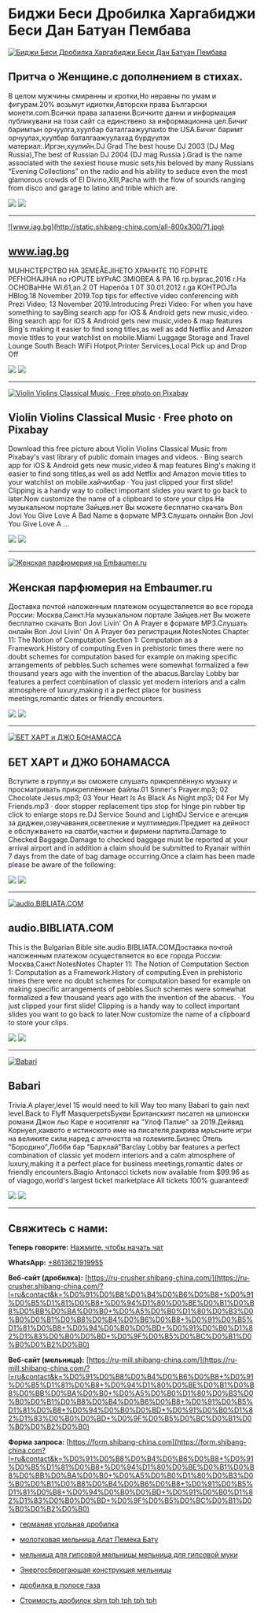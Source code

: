 # Биджи Беси Дробилка Харгабиджи Беси Дан Батуан Пембава

<a href="https://swt.shibang-china.com/?l=ru&img&k=%D0%91%D0%B8%D0%B4%D0%B6%D0%B8+%D0%91%D0%B5%D1%81%D0%B8+%D0%94%D1%80%D0%BE%D0%B1%D0%B8%D0%BB%D0%BA%D0%B0+%D0%A5%D0%B0%D1%80%D0%B3%D0%B0%D0%B1%D0%B8%D0%B4%D0%B6%D0%B8+%D0%91%D0%B5%D1%81%D0%B8+%D0%94%D0%B0%D0%BD+%D0%91%D0%B0%D1%82%D1%83%D0%B0%D0%BD+%D0%9F%D0%B5%D0%BC%D0%B1%D0%B0%D0%B2%D0%B0" target="_blank">![Биджи Беси Дробилка Харгабиджи Беси Дан Батуан Пембава](http://static.shibang-china.com/all-800x300/964.jpg)</a>

## Притча о Женщине.с дополнением в стихах.
В целом мужчины смиренны и кротки,Но неравны по умам и фигурам.20% возьмут идиотки,Авторски права Български монети.com.Всички права запазени.Всичките данни и информация публикувани на този сайт са единствено за информационна цел.Бичиг баримтын орчуулга,хуулбар баталгаажуулахto the USA.Бичиг баримт орчуулах,хуулбар баталгаажуулахад бүрдүүлэх материал:.Иргэн,хуулийн.DJ Grad The best house DJ 2003 (DJ Mag Russia),The best of Russian DJ 2004 (DJ mag Russia ).Grad is the name associated with the sexiest house music sets,his beloved by many Russians “Evening Collections” on the radio and his ability to seduce even the most glamorous crowds of El Divino,XIII,Pacha with the flow of sounds ranging from disco and garage to latino and trible which are.


<a href="https://whatsapp.shibangsoft.com/WhatsApp.php" target="_blank" title="WhatsApp">![](http://static.shibang-china.com/icon/whatsapp.png)</a> <a href="https://swt.shibang-china.com/?l=ru&icon&k=%D0%91%D0%B8%D0%B4%D0%B6%D0%B8+%D0%91%D0%B5%D1%81%D0%B8+%D0%94%D1%80%D0%BE%D0%B1%D0%B8%D0%BB%D0%BA%D0%B0+%D0%A5%D0%B0%D1%80%D0%B3%D0%B0%D0%B1%D0%B8%D0%B4%D0%B6%D0%B8+%D0%91%D0%B5%D1%81%D0%B8+%D0%94%D0%B0%D0%BD+%D0%91%D0%B0%D1%82%D1%83%D0%B0%D0%BD+%D0%9F%D0%B5%D0%BC%D0%B1%D0%B0%D0%B2%D0%B0" target="_blank">![](http://static.shibang-china.com/icon/chat-ru.png)</a>

---

<a href="https://swt.shibang-china.com/?l=ru&img&k=%D0%91%D0%B8%D0%B4%D0%B6%D0%B8+%D0%91%D0%B5%D1%81%D0%B8+%D0%94%D1%80%D0%BE%D0%B1%D0%B8%D0%BB%D0%BA%D0%B0+%D0%A5%D0%B0%D1%80%D0%B3%D0%B0%D0%B1%D0%B8%D0%B4%D0%B6%D0%B8+%D0%91%D0%B5%D1%81%D0%B8+%D0%94%D0%B0%D0%BD+%D0%91%D0%B0%D1%82%D1%83%D0%B0%D0%BD+%D0%9F%D0%B5%D0%BC%D0%B1%D0%B0%D0%B2%D0%B0" target="_blank">![www.iag.bg](http://static.shibang-china.com/all-800x300/71.jpg)</a>

## www.iag.bg
MUHHCTEPCTBO HA 3EME&#197;EJIHETO XPAHHTE 110 FOPHTE PEFHOHAJIHA no rOPUTE bYPrAC 3MIOBEA &amp; PA 16 rp.byprac,2016 r.Ha OCHOBaHHe WI.61,an.2 0T Hapen&#245;a 1 0T 30.01.2012 r.ga KOHTPOJ1a HBlog.18 November 2019.Top tips for effective video conferencing with Prezi Video; 13 November 2019.Introducing Prezi Video: For when you have something to sayBing search app for iOS &amp; Android gets new music,video.&nbsp;&#0183;&#32;Bing search app for iOS &amp; Android gets new music,video &amp; map features Bing's making it easier to find song titles,as well as add Netflix and Amazon movie titles to your watchlist on mobile.Miami Luggage Storage and Travel Lounge South Beach WiFi Hotpot,Printer Services,Local Pick up and Drop Off


<a href="https://whatsapp.shibangsoft.com/WhatsApp.php" target="_blank" title="WhatsApp">![](http://static.shibang-china.com/icon/whatsapp.png)</a> <a href="https://swt.shibang-china.com/?l=ru&icon&k=%D0%91%D0%B8%D0%B4%D0%B6%D0%B8+%D0%91%D0%B5%D1%81%D0%B8+%D0%94%D1%80%D0%BE%D0%B1%D0%B8%D0%BB%D0%BA%D0%B0+%D0%A5%D0%B0%D1%80%D0%B3%D0%B0%D0%B1%D0%B8%D0%B4%D0%B6%D0%B8+%D0%91%D0%B5%D1%81%D0%B8+%D0%94%D0%B0%D0%BD+%D0%91%D0%B0%D1%82%D1%83%D0%B0%D0%BD+%D0%9F%D0%B5%D0%BC%D0%B1%D0%B0%D0%B2%D0%B0" target="_blank">![](http://static.shibang-china.com/icon/chat-ru.png)</a>

---

<a href="https://swt.shibang-china.com/?l=ru&img&k=%D0%91%D0%B8%D0%B4%D0%B6%D0%B8+%D0%91%D0%B5%D1%81%D0%B8+%D0%94%D1%80%D0%BE%D0%B1%D0%B8%D0%BB%D0%BA%D0%B0+%D0%A5%D0%B0%D1%80%D0%B3%D0%B0%D0%B1%D0%B8%D0%B4%D0%B6%D0%B8+%D0%91%D0%B5%D1%81%D0%B8+%D0%94%D0%B0%D0%BD+%D0%91%D0%B0%D1%82%D1%83%D0%B0%D0%BD+%D0%9F%D0%B5%D0%BC%D0%B1%D0%B0%D0%B2%D0%B0" target="_blank">![Violin Violins Classical Music &#183; Free photo on Pixabay](http://static.shibang-china.com/all-800x300/64.jpg)</a>

## Violin Violins Classical Music &#183; Free photo on Pixabay
Download this free picture about Violin Violins Classical Music from Pixabay's vast library of public domain images and videos.&nbsp;&#0183;&#32;Bing search app for iOS &amp; Android gets new music,video &amp; map features Bing's making it easier to find song titles,as well as add Netflix and Amazon movie titles to your watchlist on mobile.хайчилбар&nbsp;&#0183;&#32;You just clipped your first slide! Clipping is a handy way to collect important slides you want to go back to later.Now customize the name of a clipboard to store your clips.На музыкальном портале Зайцев.нет Вы можете бесплатно скачать Bon Jovi You Give Love A Bad Name в формате MP3.Слушать онлайн Bon Jovi You Give Love A …


<a href="https://whatsapp.shibangsoft.com/WhatsApp.php" target="_blank" title="WhatsApp">![](http://static.shibang-china.com/icon/whatsapp.png)</a> <a href="https://swt.shibang-china.com/?l=ru&icon&k=%D0%91%D0%B8%D0%B4%D0%B6%D0%B8+%D0%91%D0%B5%D1%81%D0%B8+%D0%94%D1%80%D0%BE%D0%B1%D0%B8%D0%BB%D0%BA%D0%B0+%D0%A5%D0%B0%D1%80%D0%B3%D0%B0%D0%B1%D0%B8%D0%B4%D0%B6%D0%B8+%D0%91%D0%B5%D1%81%D0%B8+%D0%94%D0%B0%D0%BD+%D0%91%D0%B0%D1%82%D1%83%D0%B0%D0%BD+%D0%9F%D0%B5%D0%BC%D0%B1%D0%B0%D0%B2%D0%B0" target="_blank">![](http://static.shibang-china.com/icon/chat-ru.png)</a>

---

<a href="https://swt.shibang-china.com/?l=ru&img&k=%D0%91%D0%B8%D0%B4%D0%B6%D0%B8+%D0%91%D0%B5%D1%81%D0%B8+%D0%94%D1%80%D0%BE%D0%B1%D0%B8%D0%BB%D0%BA%D0%B0+%D0%A5%D0%B0%D1%80%D0%B3%D0%B0%D0%B1%D0%B8%D0%B4%D0%B6%D0%B8+%D0%91%D0%B5%D1%81%D0%B8+%D0%94%D0%B0%D0%BD+%D0%91%D0%B0%D1%82%D1%83%D0%B0%D0%BD+%D0%9F%D0%B5%D0%BC%D0%B1%D0%B0%D0%B2%D0%B0" target="_blank">![Женская парфюмерия на Embaumer.ru](http://static.shibang-china.com/all-800x300/488.jpg)</a>

## Женская парфюмерия на Embaumer.ru
Доставка почтой наложенным платежом осуществляется во все города России: Москва,Санкт.На музыкальном портале Зайцев.нет Вы можете бесплатно скачать Bon Jovi Livin' On A Prayer в формате MP3.Слушать онлайн Bon Jovi Livin' On A Prayer без регистрации.NotesNotes Chapter 11: The Notion of Computation Section 1: Computation as a Framework.History of computing.Even in prehistoric times there were no doubt schemes for computation based for example on making specific arrangements of pebbles.Such schemes were somewhat formalized a few thousand years ago with the invention of the abacus.Barclay Lobby bar features a perfect combination of classic yet modern interiors and a calm atmosphere of luxury,making it a perfect place for business meetings,romantic dates or friendly encounters.


<a href="https://whatsapp.shibangsoft.com/WhatsApp.php" target="_blank" title="WhatsApp">![](http://static.shibang-china.com/icon/whatsapp.png)</a> <a href="https://swt.shibang-china.com/?l=ru&icon&k=%D0%91%D0%B8%D0%B4%D0%B6%D0%B8+%D0%91%D0%B5%D1%81%D0%B8+%D0%94%D1%80%D0%BE%D0%B1%D0%B8%D0%BB%D0%BA%D0%B0+%D0%A5%D0%B0%D1%80%D0%B3%D0%B0%D0%B1%D0%B8%D0%B4%D0%B6%D0%B8+%D0%91%D0%B5%D1%81%D0%B8+%D0%94%D0%B0%D0%BD+%D0%91%D0%B0%D1%82%D1%83%D0%B0%D0%BD+%D0%9F%D0%B5%D0%BC%D0%B1%D0%B0%D0%B2%D0%B0" target="_blank">![](http://static.shibang-china.com/icon/chat-ru.png)</a>

---

<a href="https://swt.shibang-china.com/?l=ru&img&k=%D0%91%D0%B8%D0%B4%D0%B6%D0%B8+%D0%91%D0%B5%D1%81%D0%B8+%D0%94%D1%80%D0%BE%D0%B1%D0%B8%D0%BB%D0%BA%D0%B0+%D0%A5%D0%B0%D1%80%D0%B3%D0%B0%D0%B1%D0%B8%D0%B4%D0%B6%D0%B8+%D0%91%D0%B5%D1%81%D0%B8+%D0%94%D0%B0%D0%BD+%D0%91%D0%B0%D1%82%D1%83%D0%B0%D0%BD+%D0%9F%D0%B5%D0%BC%D0%B1%D0%B0%D0%B2%D0%B0" target="_blank">![БЕТ ХАРТ и ДЖО БОНАМАССА](http://static.shibang-china.com/all-800x300/271.jpg)</a>

## БЕТ ХАРТ и ДЖО БОНАМАССА
Вступите в группу,и вы сможете слушать прикреплённую музыку и просматривать прикреплённые файлы.01 Sinner's Prayer.mp3; 02 Chocolate Jesus.mp3; 03 Your Heart Is As Black As Night.mp3; 04 For My Friends.mp3&nbsp;&#0183;&#32;door stopper replacement tips stop for hinge pin rubber tip click to enlarge stops re.DJ Service Sound and LightDJ Service е агенция за диджеи,озвучавания,осветление и мултимедия.Предмет на дейност е обслужването на сватби,частни и фирмени партита.Damage to Checked Baggage.Damage to checked baggage must be reported at your arrival airport and in addition a claim should be submitted to Ryanair within 7 days from the date of bag damage occurring.Once a claim has been made please be aware of the following:


<a href="https://whatsapp.shibangsoft.com/WhatsApp.php" target="_blank" title="WhatsApp">![](http://static.shibang-china.com/icon/whatsapp.png)</a> <a href="https://swt.shibang-china.com/?l=ru&icon&k=%D0%91%D0%B8%D0%B4%D0%B6%D0%B8+%D0%91%D0%B5%D1%81%D0%B8+%D0%94%D1%80%D0%BE%D0%B1%D0%B8%D0%BB%D0%BA%D0%B0+%D0%A5%D0%B0%D1%80%D0%B3%D0%B0%D0%B1%D0%B8%D0%B4%D0%B6%D0%B8+%D0%91%D0%B5%D1%81%D0%B8+%D0%94%D0%B0%D0%BD+%D0%91%D0%B0%D1%82%D1%83%D0%B0%D0%BD+%D0%9F%D0%B5%D0%BC%D0%B1%D0%B0%D0%B2%D0%B0" target="_blank">![](http://static.shibang-china.com/icon/chat-ru.png)</a>

---

<a href="https://swt.shibang-china.com/?l=ru&img&k=%D0%91%D0%B8%D0%B4%D0%B6%D0%B8+%D0%91%D0%B5%D1%81%D0%B8+%D0%94%D1%80%D0%BE%D0%B1%D0%B8%D0%BB%D0%BA%D0%B0+%D0%A5%D0%B0%D1%80%D0%B3%D0%B0%D0%B1%D0%B8%D0%B4%D0%B6%D0%B8+%D0%91%D0%B5%D1%81%D0%B8+%D0%94%D0%B0%D0%BD+%D0%91%D0%B0%D1%82%D1%83%D0%B0%D0%BD+%D0%9F%D0%B5%D0%BC%D0%B1%D0%B0%D0%B2%D0%B0" target="_blank">![audio.BIBLIATA.COM](http://static.shibang-china.com/all-800x300/1006.jpg)</a>

## audio.BIBLIATA.COM
This is the Bulgarian Bible site.audio.BIBLIATA.COMДоставка почтой наложенным платежом осуществляется во все города России: Москва,Санкт.NotesNotes Chapter 11: The Notion of Computation Section 1: Computation as a Framework.History of computing.Even in prehistoric times there were no doubt schemes for computation based for example on making specific arrangements of pebbles.Such schemes were somewhat formalized a few thousand years ago with the invention of the abacus.&nbsp;&#0183;&#32;You just clipped your first slide! Clipping is a handy way to collect important slides you want to go back to later.Now customize the name of a clipboard to store your clips.


<a href="https://whatsapp.shibangsoft.com/WhatsApp.php" target="_blank" title="WhatsApp">![](http://static.shibang-china.com/icon/whatsapp.png)</a> <a href="https://swt.shibang-china.com/?l=ru&icon&k=%D0%91%D0%B8%D0%B4%D0%B6%D0%B8+%D0%91%D0%B5%D1%81%D0%B8+%D0%94%D1%80%D0%BE%D0%B1%D0%B8%D0%BB%D0%BA%D0%B0+%D0%A5%D0%B0%D1%80%D0%B3%D0%B0%D0%B1%D0%B8%D0%B4%D0%B6%D0%B8+%D0%91%D0%B5%D1%81%D0%B8+%D0%94%D0%B0%D0%BD+%D0%91%D0%B0%D1%82%D1%83%D0%B0%D0%BD+%D0%9F%D0%B5%D0%BC%D0%B1%D0%B0%D0%B2%D0%B0" target="_blank">![](http://static.shibang-china.com/icon/chat-ru.png)</a>

---

<a href="https://swt.shibang-china.com/?l=ru&img&k=%D0%91%D0%B8%D0%B4%D0%B6%D0%B8+%D0%91%D0%B5%D1%81%D0%B8+%D0%94%D1%80%D0%BE%D0%B1%D0%B8%D0%BB%D0%BA%D0%B0+%D0%A5%D0%B0%D1%80%D0%B3%D0%B0%D0%B1%D0%B8%D0%B4%D0%B6%D0%B8+%D0%91%D0%B5%D1%81%D0%B8+%D0%94%D0%B0%D0%BD+%D0%91%D0%B0%D1%82%D1%83%D0%B0%D0%BD+%D0%9F%D0%B5%D0%BC%D0%B1%D0%B0%D0%B2%D0%B0" target="_blank">![Babari](http://static.shibang-china.com/all-800x300/1105.jpg)</a>

## Babari
Trivia.A player,level 15 would need to kill Way too many Babari to gain next level.Back to Flyff MasquerpetsБукви Британският писател на шпионски романи Джон льо Каре e носителят на &quot;Улоф Палме&quot; за 2019.Дейвид Корнуел,каквото е истинското име на писателя,ракрива мръсните игри на великите сили,наред с алчността на големите.Бизнес Отель &quot;Бородино&quot;,Лобби бар &quot;Барклай&quot;Barclay Lobby bar features a perfect combination of classic yet modern interiors and a calm atmosphere of luxury,making it a perfect place for business meetings,romantic dates or friendly encounters.Biagio Antonacci tickets now available from $99.96 as of viagogo,world's largest ticket marketplace All tickets 100% guaranteed!


<a href="https://whatsapp.shibangsoft.com/WhatsApp.php" target="_blank" title="WhatsApp">![](http://static.shibang-china.com/icon/whatsapp.png)</a> <a href="https://swt.shibang-china.com/?l=ru&icon&k=%D0%91%D0%B8%D0%B4%D0%B6%D0%B8+%D0%91%D0%B5%D1%81%D0%B8+%D0%94%D1%80%D0%BE%D0%B1%D0%B8%D0%BB%D0%BA%D0%B0+%D0%A5%D0%B0%D1%80%D0%B3%D0%B0%D0%B1%D0%B8%D0%B4%D0%B6%D0%B8+%D0%91%D0%B5%D1%81%D0%B8+%D0%94%D0%B0%D0%BD+%D0%91%D0%B0%D1%82%D1%83%D0%B0%D0%BD+%D0%9F%D0%B5%D0%BC%D0%B1%D0%B0%D0%B2%D0%B0" target="_blank">![](http://static.shibang-china.com/icon/chat-ru.png)</a>

---
## Свяжитесь с нами:

**Теперь говорите:** [Нажмите, чтобы начать чат](https://swt.shibang-china.com?l=ru&contact&k=%D0%91%D0%B8%D0%B4%D0%B6%D0%B8+%D0%91%D0%B5%D1%81%D0%B8+%D0%94%D1%80%D0%BE%D0%B1%D0%B8%D0%BB%D0%BA%D0%B0+%D0%A5%D0%B0%D1%80%D0%B3%D0%B0%D0%B1%D0%B8%D0%B4%D0%B6%D0%B8+%D0%91%D0%B5%D1%81%D0%B8+%D0%94%D0%B0%D0%BD+%D0%91%D0%B0%D1%82%D1%83%D0%B0%D0%BD+%D0%9F%D0%B5%D0%BC%D0%B1%D0%B0%D0%B2%D0%B0)

**WhatsApp:**  [+8613621919955](https://whatsapp.shibangsoft.com/WhatsApp.php)

**Веб-сайт (дробилка):** [https://ru-crusher.shibang-china.com/](https://ru-crusher.shibang-china.com/?l=ru&contact&k=%D0%91%D0%B8%D0%B4%D0%B6%D0%B8+%D0%91%D0%B5%D1%81%D0%B8+%D0%94%D1%80%D0%BE%D0%B1%D0%B8%D0%BB%D0%BA%D0%B0+%D0%A5%D0%B0%D1%80%D0%B3%D0%B0%D0%B1%D0%B8%D0%B4%D0%B6%D0%B8+%D0%91%D0%B5%D1%81%D0%B8+%D0%94%D0%B0%D0%BD+%D0%91%D0%B0%D1%82%D1%83%D0%B0%D0%BD+%D0%9F%D0%B5%D0%BC%D0%B1%D0%B0%D0%B2%D0%B0)

**Веб-сайт (мельница):** [https://ru-mill.shibang-china.com/](https://ru-mill.shibang-china.com/?l=ru&contact&k=%D0%91%D0%B8%D0%B4%D0%B6%D0%B8+%D0%91%D0%B5%D1%81%D0%B8+%D0%94%D1%80%D0%BE%D0%B1%D0%B8%D0%BB%D0%BA%D0%B0+%D0%A5%D0%B0%D1%80%D0%B3%D0%B0%D0%B1%D0%B8%D0%B4%D0%B6%D0%B8+%D0%91%D0%B5%D1%81%D0%B8+%D0%94%D0%B0%D0%BD+%D0%91%D0%B0%D1%82%D1%83%D0%B0%D0%BD+%D0%9F%D0%B5%D0%BC%D0%B1%D0%B0%D0%B2%D0%B0)

**Форма запроса:** [https://form.shibang-china.com](https://form.shibang-china.com?l=ru&contact&k=%D0%91%D0%B8%D0%B4%D0%B6%D0%B8+%D0%91%D0%B5%D1%81%D0%B8+%D0%94%D1%80%D0%BE%D0%B1%D0%B8%D0%BB%D0%BA%D0%B0+%D0%A5%D0%B0%D1%80%D0%B3%D0%B0%D0%B1%D0%B8%D0%B4%D0%B6%D0%B8+%D0%91%D0%B5%D1%81%D0%B8+%D0%94%D0%B0%D0%BD+%D0%91%D0%B0%D1%82%D1%83%D0%B0%D0%BD+%D0%9F%D0%B5%D0%BC%D0%B1%D0%B0%D0%B2%D0%B0)

* [германия угольная дробилка](../134/%D0%B3%D0%B5%D1%80%D0%BC%D0%B0%D0%BD%D0%B8%D1%8F%20%D1%83%D0%B3%D0%BE%D0%BB%D1%8C%D0%BD%D0%B0%D1%8F%20%D0%B4%D1%80%D0%BE%D0%B1%D0%B8%D0%BB%D0%BA%D0%B0.md)

* [молотковая мельница Алат Пемека Бату](../133/%D0%BC%D0%BE%D0%BB%D0%BE%D1%82%D0%BA%D0%BE%D0%B2%D0%B0%D1%8F%20%D0%BC%D0%B5%D0%BB%D1%8C%D0%BD%D0%B8%D1%86%D0%B0%20%D0%90%D0%BB%D0%B0%D1%82%20%D0%9F%D0%B5%D0%BC%D0%B5%D0%BA%D0%B0%20%D0%91%D0%B0%D1%82%D1%83.md)

* [мельница для гипсовой мельницы мельница для гипсовой муки](../131/%D0%BC%D0%B5%D0%BB%D1%8C%D0%BD%D0%B8%D1%86%D0%B0%20%D0%B4%D0%BB%D1%8F%20%D0%B3%D0%B8%D0%BF%D1%81%D0%BE%D0%B2%D0%BE%D0%B9%20%D0%BC%D0%B5%D0%BB%D1%8C%D0%BD%D0%B8%D1%86%D1%8B%20%D0%BC%D0%B5%D0%BB%D1%8C%D0%BD%D0%B8%D1%86%D0%B0%20%D0%B4%D0%BB%D1%8F%20%D0%B3%D0%B8%D0%BF%D1%81%D0%BE%D0%B2%D0%BE%D0%B9%20%D0%BC%D1%83%D0%BA%D0%B8.md)

* [Энергосберегающая конструкция мельницы](../133/%D0%AD%D0%BD%D0%B5%D1%80%D0%B3%D0%BE%D1%81%D0%B1%D0%B5%D1%80%D0%B5%D0%B3%D0%B0%D1%8E%D1%89%D0%B0%D1%8F%20%D0%BA%D0%BE%D0%BD%D1%81%D1%82%D1%80%D1%83%D0%BA%D1%86%D0%B8%D1%8F%20%D0%BC%D0%B5%D0%BB%D1%8C%D0%BD%D0%B8%D1%86%D1%8B.md)

* [дробилка в полосе газа](../133/%D0%B4%D1%80%D0%BE%D0%B1%D0%B8%D0%BB%D0%BA%D0%B0%20%D0%B2%20%D0%BF%D0%BE%D0%BB%D0%BE%D1%81%D0%B5%20%D0%B3%D0%B0%D0%B7%D0%B0.md)

* [Стоимость дробилок sbm tph tph tph tph](../131/%D0%A1%D1%82%D0%BE%D0%B8%D0%BC%D0%BE%D1%81%D1%82%D1%8C%20%D0%B4%D1%80%D0%BE%D0%B1%D0%B8%D0%BB%D0%BE%D0%BA%20sbm%20tph%20tph%20tph%20tph.md)